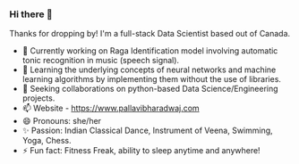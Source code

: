### Hi there 👋

<!--
**pallavibharadwaj/pallavibharadwaj** is a ✨ _special_ ✨ repository because its `README.md` (this file) appears on your GitHub profile.
-->
Thanks for dropping by! I'm a full-stack Data Scientist based out of Canada.

- 🔭 Currently working on Raga Identification model involving automatic tonic recognition in music (speech signal).
- 🌱 Learning the underlying concepts of neural networks and machine learning algorithms by implementing them without the use of libraries.
- 👯 Seeking collaborations on python-based Data Science/Engineering projects.
- 📫 Website - https://www.pallavibharadwaj.com
- 😄 Pronouns: she/her
- ✨ Passion: Indian Classical Dance, Instrument of Veena, Swimming, Yoga, Chess.
- ⚡ Fun fact: Fitness Freak, ability to sleep anytime and anywhere!
